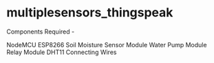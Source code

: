# multiplesensors_thingspeak

Components Required -

NodeMCU ESP8266
Soil Moisture Sensor Module
Water Pump Module
Relay Module
DHT11
Connecting Wires
